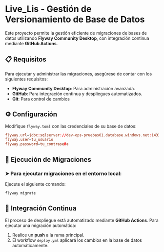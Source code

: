 # Live_Lis - Gestión de Versionamiento de Base de Datos

Este proyecto permite la gestión eficiente de migraciones de bases de datos utilizando **Flyway Community Desktop**, con integración continua mediante **GitHub Actions**.

## 📋 Requisitos

Para ejecutar y administrar las migraciones, asegúrese de contar con los siguientes requisitos:

- **Flyway Community Desktop**: Para administración avanzada.
- **GitHub**: Para integración continua y despliegues automatizados.
- **Git**: Para control de cambios 


## ⚙️ Configuración

Modifique `flyway.toml` con las credenciales de su base de datos:

```toml
flyway.url=jdbc:sqlserver://dev-ops-pruebas01.database.windows.net:1433;databaseName=LiveLis
flyway.user=tu_usuario
flyway.password=tu_contraseña
```

## 🚀 Ejecución de Migraciones

### ➤ Para ejecutar migraciones en el entorno local:

Ejecute el siguiente comando:

```sh
flyway migrate
```

## 🔄 Integración Continua

El proceso de despliegue está automatizado mediante **GitHub Actions**. Para ejecutar una migración automática:

1. Realice un **push** a la rama principal.
2. El workflow `deploy.yml` aplicará los cambios en la base de datos automáticamente.




